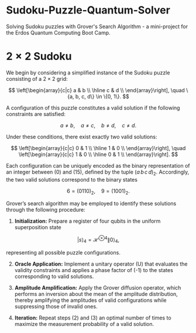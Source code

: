 # Sudoku-Puzzle-Quantum-Solver

Solving Sudoku puzzles with Grover's Search Algorithm - a mini-project for the Erdos Quantum Computing Boot Camp.

# $2 \times 2$ Sudoku

We begin by considering a simplified instance of the Sudoku puzzle consisting of a $2 \times 2$ grid:

$$
\left[\begin{array}{c|c}
a & b \\
\hline
c & d \\
\end{array}\right], 
\quad \{a, b, c, d\} \in \{0, 1\}.
$$

A configuration of this puzzle constitutes a valid solution if the following constraints are satisfied:

$$
a \neq b, \quad a \neq c, \quad b \neq d, \quad c \neq d.
$$

Under these conditions, there exist exactly two valid solutions:

$$
\left[\begin{array}{c|c}
0 & 1 \\
\hline
1 & 0 \\
\end{array}\right],
\quad
\left[\begin{array}{c|c}
1 & 0 \\
\hline
0 & 1 \\
\end{array}\right].
$$

Each configuration can be uniquely encoded as the binary representation of an integer between \(0\) and \(15\), defined by the tuple $(a\,b\,c\,d)_2$. Accordingly, the two valid solutions correspond to the binary states

$$
6 = (0110)_2, \quad 9 = (1001)_2.
$$

Grover’s search algorithm may be employed to identify these solutions through the following procedure:

1. **Initialization:** Prepare a register of four qubits in the uniform superposition state  

$$|s\rangle_4 = \mathcal{H}^{\otimes 4} \|0\rangle_4,$$

   representing all possible puzzle configurations.

2. **Oracle Application:** Implement a unitary operator \(U\) that evaluates the validity constraints and applies a phase factor of \(-1\) to the states corresponding to valid solutions.

3. **Amplitude Amplification:** Apply the Grover diffusion operator, which performs an inversion about the mean of the amplitude distribution, thereby amplifying the amplitudes of valid configurations while suppressing those of invalid ones.

4. **Iteration:** Repeat steps (2) and (3) an optimal number of times to maximize the measurement probability of a valid solution.
